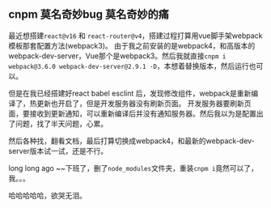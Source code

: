 ## cnpm 莫名奇妙bug 莫名奇妙的痛


最近想搭建`react@v16` 和 `react-router@v4`，搭建过程打算用vue脚手架webpack模板那套配置方法(webpack3)。
由于我之前安装的是webpack4，和高版本的webpack-dev-server，Vue那个是webpack3。然后我就直接`cnpm i webpack@3.6.0 webpack-dev-server@2.9.1 -D`，本想着替换版本，然后运行也可以。

但是在我已经搭建好react babel esclint 后，发现修改组件，webpack是重新编译了，热更新也开启了，但是开发服务器没有刷新页面。
开发服务器要刷新页面，要接收到更新通知，可以重新编译后并没有通知服务器。然后我以为是配置出了问题，找了半天问题，心累。

然后各种找，翻看文档，最后打算切换成webpack4，和最新的webpack-dev-server版本试一试，还是不行。

long long ago ~~下班了，删了`node_modules`文件夹，重装`cnpm i`竟然可以了，我。。。

哈哈哈哈哈，欲哭无泪。
